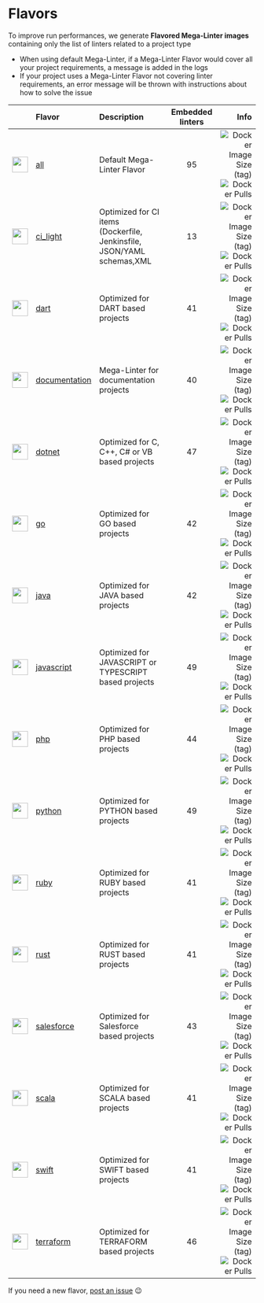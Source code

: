 <!-- markdownlint-disable MD013 -->
<!-- Generated by .automation/build.py, please do not update manually -->
<!-- flavors-section-start -->

# Flavors

To improve run performances, we generate **Flavored Mega-Linter images** containing only the list of linters related to a project type

- When using default Mega-Linter, if a Mega-Linter Flavor would cover all your project requirements, a message is added in the logs
- If your project uses a Mega-Linter Flavor not covering linter requirements, an error message will be thrown with instructions about how to solve the issue

<!-- flavors-table-start -->
|                                                                         <!-- -->                                                                         | Flavor                                                 | Description                                                            | Embedded linters |                                                                                                                                                                                                 Info |
|:--------------------------------------------------------------------------------------------------------------------------------------------------------:|:-------------------------------------------------------|:-----------------------------------------------------------------------|:----------------:|-----------------------------------------------------------------------------------------------------------------------------------------------------------------------------------------------------:|
| <img src="https://github.com/megalinter/megalinter/raw/main/docs/assets/images/mega-linter-square.png" alt="" height="32px" class="megalinter-icon"></a> | [all](https://megalinter.github.io/supported-linters/) | Default Mega-Linter Flavor                                             |        95        |                             ![Docker Image Size (tag)](https://img.shields.io/docker/image-size/megalinter/megalinter/v5) ![Docker Pulls](https://img.shields.io/docker/pulls/megalinter/megalinter) |
|      <img src="https://github.com/megalinter/megalinter/raw/main/docs/assets/icons/ci_light.ico" alt="" height="32px" class="megalinter-icon"></a>       | [ci_light](flavors/ci_light.md#readme)                 | Optimized for CI items (Dockerfile, Jenkinsfile, JSON/YAML schemas,XML |        13        |           ![Docker Image Size (tag)](https://img.shields.io/docker/image-size/megalinter/megalinter-ci_light/v5) ![Docker Pulls](https://img.shields.io/docker/pulls/megalinter/megalinter-ci_light) |
|        <img src="https://github.com/megalinter/megalinter/raw/main/docs/assets/icons/dart.ico" alt="" height="32px" class="megalinter-icon"></a>         | [dart](flavors/dart.md#readme)                         | Optimized for DART based projects                                      |        41        |                   ![Docker Image Size (tag)](https://img.shields.io/docker/image-size/megalinter/megalinter-dart/v5) ![Docker Pulls](https://img.shields.io/docker/pulls/megalinter/megalinter-dart) |
|    <img src="https://github.com/megalinter/megalinter/raw/main/docs/assets/icons/documentation.ico" alt="" height="32px" class="megalinter-icon"></a>    | [documentation](flavors/documentation.md#readme)       | Mega-Linter for documentation projects                                 |        40        | ![Docker Image Size (tag)](https://img.shields.io/docker/image-size/megalinter/megalinter-documentation/v5) ![Docker Pulls](https://img.shields.io/docker/pulls/megalinter/megalinter-documentation) |
|       <img src="https://github.com/megalinter/megalinter/raw/main/docs/assets/icons/dotnet.ico" alt="" height="32px" class="megalinter-icon"></a>        | [dotnet](flavors/dotnet.md#readme)                     | Optimized for C, C++, C# or VB based projects                          |        47        |               ![Docker Image Size (tag)](https://img.shields.io/docker/image-size/megalinter/megalinter-dotnet/v5) ![Docker Pulls](https://img.shields.io/docker/pulls/megalinter/megalinter-dotnet) |
|         <img src="https://github.com/megalinter/megalinter/raw/main/docs/assets/icons/go.ico" alt="" height="32px" class="megalinter-icon"></a>          | [go](flavors/go.md#readme)                             | Optimized for GO based projects                                        |        42        |                       ![Docker Image Size (tag)](https://img.shields.io/docker/image-size/megalinter/megalinter-go/v5) ![Docker Pulls](https://img.shields.io/docker/pulls/megalinter/megalinter-go) |
|        <img src="https://github.com/megalinter/megalinter/raw/main/docs/assets/icons/java.ico" alt="" height="32px" class="megalinter-icon"></a>         | [java](flavors/java.md#readme)                         | Optimized for JAVA based projects                                      |        42        |                   ![Docker Image Size (tag)](https://img.shields.io/docker/image-size/megalinter/megalinter-java/v5) ![Docker Pulls](https://img.shields.io/docker/pulls/megalinter/megalinter-java) |
|     <img src="https://github.com/megalinter/megalinter/raw/main/docs/assets/icons/javascript.ico" alt="" height="32px" class="megalinter-icon"></a>      | [javascript](flavors/javascript.md#readme)             | Optimized for JAVASCRIPT or TYPESCRIPT based projects                  |        49        |       ![Docker Image Size (tag)](https://img.shields.io/docker/image-size/megalinter/megalinter-javascript/v5) ![Docker Pulls](https://img.shields.io/docker/pulls/megalinter/megalinter-javascript) |
|         <img src="https://github.com/megalinter/megalinter/raw/main/docs/assets/icons/php.ico" alt="" height="32px" class="megalinter-icon"></a>         | [php](flavors/php.md#readme)                           | Optimized for PHP based projects                                       |        44        |                     ![Docker Image Size (tag)](https://img.shields.io/docker/image-size/megalinter/megalinter-php/v5) ![Docker Pulls](https://img.shields.io/docker/pulls/megalinter/megalinter-php) |
|       <img src="https://github.com/megalinter/megalinter/raw/main/docs/assets/icons/python.ico" alt="" height="32px" class="megalinter-icon"></a>        | [python](flavors/python.md#readme)                     | Optimized for PYTHON based projects                                    |        49        |               ![Docker Image Size (tag)](https://img.shields.io/docker/image-size/megalinter/megalinter-python/v5) ![Docker Pulls](https://img.shields.io/docker/pulls/megalinter/megalinter-python) |
|        <img src="https://github.com/megalinter/megalinter/raw/main/docs/assets/icons/ruby.ico" alt="" height="32px" class="megalinter-icon"></a>         | [ruby](flavors/ruby.md#readme)                         | Optimized for RUBY based projects                                      |        41        |                   ![Docker Image Size (tag)](https://img.shields.io/docker/image-size/megalinter/megalinter-ruby/v5) ![Docker Pulls](https://img.shields.io/docker/pulls/megalinter/megalinter-ruby) |
|        <img src="https://github.com/megalinter/megalinter/raw/main/docs/assets/icons/rust.ico" alt="" height="32px" class="megalinter-icon"></a>         | [rust](flavors/rust.md#readme)                         | Optimized for RUST based projects                                      |        41        |                   ![Docker Image Size (tag)](https://img.shields.io/docker/image-size/megalinter/megalinter-rust/v5) ![Docker Pulls](https://img.shields.io/docker/pulls/megalinter/megalinter-rust) |
|     <img src="https://github.com/megalinter/megalinter/raw/main/docs/assets/icons/salesforce.ico" alt="" height="32px" class="megalinter-icon"></a>      | [salesforce](flavors/salesforce.md#readme)             | Optimized for Salesforce based projects                                |        43        |       ![Docker Image Size (tag)](https://img.shields.io/docker/image-size/megalinter/megalinter-salesforce/v5) ![Docker Pulls](https://img.shields.io/docker/pulls/megalinter/megalinter-salesforce) |
|        <img src="https://github.com/megalinter/megalinter/raw/main/docs/assets/icons/scala.ico" alt="" height="32px" class="megalinter-icon"></a>        | [scala](flavors/scala.md#readme)                       | Optimized for SCALA based projects                                     |        41        |                 ![Docker Image Size (tag)](https://img.shields.io/docker/image-size/megalinter/megalinter-scala/v5) ![Docker Pulls](https://img.shields.io/docker/pulls/megalinter/megalinter-scala) |
|        <img src="https://github.com/megalinter/megalinter/raw/main/docs/assets/icons/swift.ico" alt="" height="32px" class="megalinter-icon"></a>        | [swift](flavors/swift.md#readme)                       | Optimized for SWIFT based projects                                     |        41        |                 ![Docker Image Size (tag)](https://img.shields.io/docker/image-size/megalinter/megalinter-swift/v5) ![Docker Pulls](https://img.shields.io/docker/pulls/megalinter/megalinter-swift) |
|      <img src="https://github.com/megalinter/megalinter/raw/main/docs/assets/icons/terraform.ico" alt="" height="32px" class="megalinter-icon"></a>      | [terraform](flavors/terraform.md#readme)               | Optimized for TERRAFORM based projects                                 |        46        |         ![Docker Image Size (tag)](https://img.shields.io/docker/image-size/megalinter/megalinter-terraform/v5) ![Docker Pulls](https://img.shields.io/docker/pulls/megalinter/megalinter-terraform) |
<!-- flavors-table-end -->

If you need a new flavor, [post an issue](https://github.com/megalinter/megalinter/issues) :wink:


<!-- flavors-section-end -->
